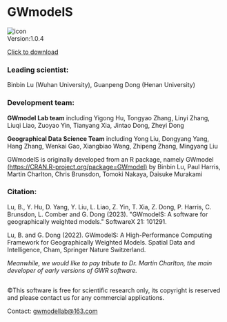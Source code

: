 # GWmodelS

![icon](https://github.com/GWmodel-Lab/GWmodelS/blob/GWmodelS-Page/icons/GWmodelS.ico "Icon")  
Version:1.0.4

[Click to download](https://github.com/GWmodel-Lab/GWmodelS/releases/tag/GWmodelS-Installer-V1.0.4)

### Leading scientist:
Binbin Lu (Wuhan University), Guanpeng Dong (Henan University)

### Development team:
**GWmodel Lab team** including Yigong Hu, Tongyao Zhang, Linyi Zhang, Liuqi Liao, Zuoyao Yin, Tianyang Xia, Jintao Dong, Zheyi Dong

**Geographical Data Science Team** including Yong Liu, Dongyang Yang, Hang Zhang, Wenkai Gao, Xiangbiao Wang, Zhipeng Zhang, Mingyang Liu

GWmodelS is originally developed from an R package, namely GWmodel [(https://CRAN.R-project.org/package=GWmodel)](https://CRAN.R-project.org/package=GWmodel) by Binbin Lu, Paul Harris, Martin Charlton, Chris Brunsdon, Tomoki Nakaya, Daisuke Murakami

### Citation:
Lu, B., Y. Hu, D. Yang, Y. Liu, L. Liao, Z. Yin, T. Xia, Z. Dong, P. Harris, C. Brunsdon, L. Comber and G. Dong (2023). "GWmodelS: A software for geographically weighted models." SoftwareX 21: 101291.

Lu, B. and G. Dong (2022). GWmodelS: A High-Performance Computing Framework for Geographically Weighted Models. Spatial Data and Intelligence, Cham, Springer Nature Switzerland.  

*Meanwhile, we would like to pay tribute to Dr. Martin Charlton, the main developer of early versions of GWR software.*
## 

©This software is free for scientific research only, its copyright is reserved and please contact us for any commercial applications.

Contact: gwmodellab@163.com
